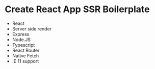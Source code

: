 # Create React App SSR Boilerplate

- React
- Server side render
- Express
- Node.JS
- Typescript
- React Router
- Native Fetch
- IE 11 support